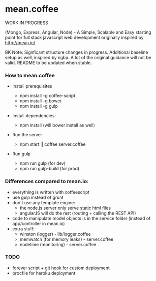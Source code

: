 mean.coffee
===========

WORK IN PROGRESS

(Mongo, Express, Angular, Node) - A Simple, Scalable and Easy starting point for full stack javascript web development
originally inspired by http://mean.io/

BK Note: Signficant structure changes in progress. Additional baseline setup as
well, inspired by ngbp. A lot of the original guidance will not be valid. README
to be updated when stable.


### How to mean.coffee

- Install prerequisites
    - npm install -g coffee-script
    - npm install -g bower
    - npm install -g gulp

- Install dependencies:
    - npm install (will bower install as well)

- Run the server
    - npm start || coffee server.coffee

- Run gulp
    - npm run gulp (for dev)
    - npm run gulp-build (for prod)


### Differences compared to mean.io:

- everything is written with coffeescript
- use gulp instead of grunt
- don't use any template engine:
    - the node.js server only serve static html files
    - angularJS will do the rest (routing + calling the REST API)
- code to manipulate model objects is in the service folder (instead of app/controller in mean.io)
- extra stuff:
    - winston (logger) - lib/logger.coffee
    - memwatch (for memory leaks) - server.coffee
    - nodetime (monitoring) - server.coffee


### TODO

- forever script + git hook for custom deployment
- procfile for heroku deployment
